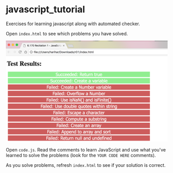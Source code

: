 # javascript_tutorial
Exercises for learning javascript along with automated checker.

Open `index.html` to see which problems you have solved.

![Test results page](https://raw.githubusercontent.com/hariharsubramanyam/javascript_tutorial/master/test_results.png)

Open `code.js`. Read the comments to learn JavaScript and use what you've learned to solve the problems (look for the `YOUR CODE HERE` comments).

As you solve problems, refresh `index.html` to see if your solution is correct.

